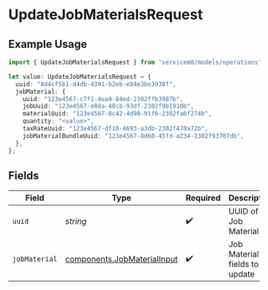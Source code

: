 # UpdateJobMaterialsRequest

## Example Usage

```typescript
import { UpdateJobMaterialsRequest } from "servicem8/models/operations";

let value: UpdateJobMaterialsRequest = {
  uuid: "8d4cf5b1-d4db-4391-b2eb-e84e3be3938f",
  jobMaterial: {
    uuid: "123e4567-c7f1-4ea4-84ed-2302ffb3987b",
    jobUuid: "123e4567-e8da-48cb-93df-2302f9b1910b",
    materialUuid: "123e4567-0c42-4d98-91f6-2302fa6f274b",
    quantity: "<value>",
    taxRateUuid: "123e4567-df18-4693-a3db-2302f470a72b",
    jobMaterialBundleUuid: "123e4567-8d60-45fd-a234-2302f93707db",
  },
};
```

## Fields

| Field                                                                      | Type                                                                       | Required                                                                   | Description                                                                |
| -------------------------------------------------------------------------- | -------------------------------------------------------------------------- | -------------------------------------------------------------------------- | -------------------------------------------------------------------------- |
| `uuid`                                                                     | *string*                                                                   | :heavy_check_mark:                                                         | UUID of the Job Material                                                   |
| `jobMaterial`                                                              | [components.JobMaterialInput](../../models/components/jobmaterialinput.md) | :heavy_check_mark:                                                         | Job Material fields to update                                              |